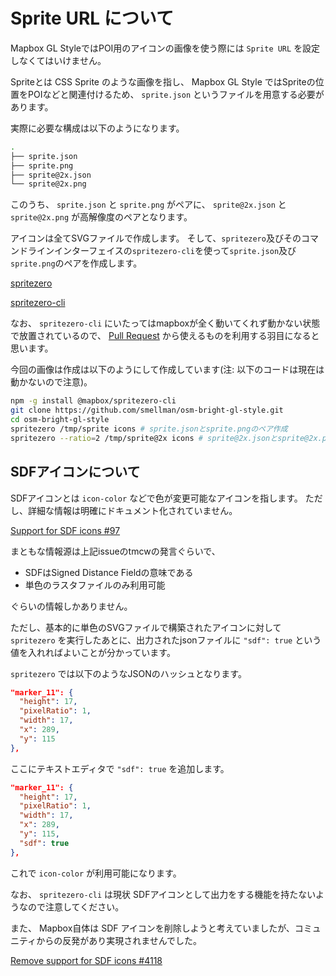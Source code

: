 # Sprite URL について

Mapbox GL StyleではPOI用のアイコンの画像を使う際には `Sprite URL` を設定しなくてはいけません。

Spriteとは CSS Sprite のような画像を指し、 Mapbox GL Style ではSpriteの位置をPOIなどと関連付けるため、
`sprite.json` というファイルを用意する必要があります。

実際に必要な構成は以下のようになります。

```bash
.
├── sprite.json
├── sprite.png
├── sprite@2x.json
└── sprite@2x.png
```

このうち、 `sprite.json` と `sprite.png` がペアに、
`sprite@2x.json` と `sprite@2x.png` が高解像度のペアとなります。

アイコンは全てSVGファイルで作成します。
そして、`spritezero`及びそのコマンドラインインターフェイスの`spritezero-cli`を使って`sprite.json`及び`sprite.png`のペアを作成します。

[spritezero](https://github.com/mapbox/spritezero/)

[spritezero-cli](https://github.com/mapbox/spritezero-cli)

なお、 `spritezero-cli` にいたってはmapboxが全く動いてくれず動かない状態で放置されているので、 [Pull Request](https://github.com/mapbox/spritezero-cli/pulls) から使えるものを利用する羽目になると思います。

今回の画像は作成は以下のようにして作成しています(注: 以下のコードは現在は動かないので注意)。

```bash
npm -g install @mapbox/spritezero-cli
git clone https://github.com/smellman/osm-bright-gl-style.git
cd osm-bright-gl-style
spritezero /tmp/sprite icons # sprite.jsonとsprite.pngのペア作成
spritezero --ratio=2 /tmp/sprite@2x icons # sprite@2x.jsonとsprite@2x.pngのペア作成
```

## SDFアイコンについて

SDFアイコンとは `icon-color` などで色が変更可能なアイコンを指します。
ただし、詳細な情報は明確にドキュメント化されていません。

[Support for SDF icons #97](https://github.com/mapbox/mapbox-gl-style-spec/issues/97)

まともな情報源は上記issueのtmcwの発言ぐらいで、

- SDFはSigned Distance Fieldの意味である
- 単色のラスタファイルのみ利用可能

ぐらいの情報しかありません。

ただし、基本的に単色のSVGファイルで構築されたアイコンに対して `spritezero` を実行したあとに、出力されたjsonファイルに `"sdf": true` という値を入れればよいことが分かっています。

`spritezero` では以下のようなJSONのハッシュとなります。

```json
"marker_11": {
  "height": 17,
  "pixelRatio": 1,
  "width": 17,
  "x": 289,
  "y": 115
},
```

ここにテキストエディタで `"sdf": true` を追加します。

```json
"marker_11": {
  "height": 17,
  "pixelRatio": 1,
  "width": 17,
  "x": 289,
  "y": 115,
  "sdf": true
},
```

これで `icon-color` が利用可能になります。

なお、 `spritezero-cli` は現状 SDFアイコンとして出力をする機能を持たないようなので注意してください。

また、 Mapbox自体は SDF アイコンを削除しようと考えていましたが、コミュニティからの反発があり実現されませんでした。

[Remove support for SDF icons #4118](https://github.com/mapbox/mapbox-gl-js/issues/4118)
